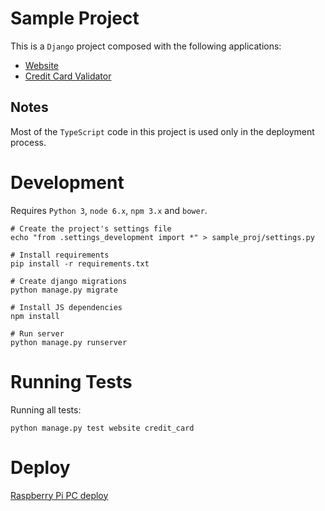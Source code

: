 # Sample Project

This is a `Django` project composed with the following applications:

* [Website](app/website/readme.md)
* [Credit Card Validator](app/credit_card/readme.md)

## Notes

Most of the `TypeScript` code in this project is used only in the deployment process.

# Development

Requires `Python 3`, `node 6.x`, `npm 3.x` and `bower`.

```
# Create the project's settings file
echo "from .settings_development import *" > sample_proj/settings.py

# Install requirements
pip install -r requirements.txt

# Create django migrations
python manage.py migrate

# Install JS dependencies
npm install

# Run server
python manage.py runserver
```

# Running Tests

Running all tests: 

```python manage.py test website credit_card```

# Deploy

[Raspberry Pi PC deploy](dev/readme.md)
